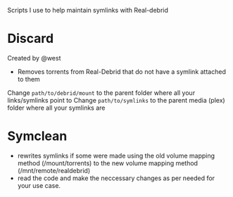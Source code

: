 Scripts I use to help maintain symlinks with Real-debrid

# Discard
Created by @west
- Removes torrents from Real-Debrid that do not have a symlink attached to them

Change `path/to/debrid/mount` to the parent folder where all your links/symlinks point to
Change `path/to/symlinks` to the parent media (plex) folder where all your symlinks are

# Symclean
- rewrites symlinks if some were made using the old volume mapping method (/mount/torrents) to the new volume mapping method (/mnt/remote/realdebrid)
- read the code and make the neccessary changes as per needed for your use case.
